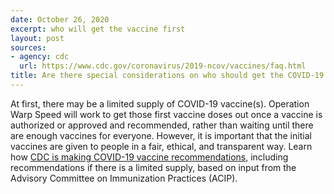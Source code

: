 ```yaml
---
date: October 26, 2020
excerpt: who will get the vaccine first
layout: post
sources:
- agency: cdc
  url: https://www.cdc.gov/coronavirus/2019-ncov/vaccines/faq.html
title: Are there special considerations on who should get the COVID-19 vaccine first?
---
```


At first, there may be a limited supply of COVID-19 vaccine(s). Operation Warp Speed will work to get those first vaccine doses out once a vaccine is authorized or approved and recommended, rather than waiting until there are enough vaccines for everyone. However, it is important that the initial vaccines are given to people in a fair, ethical, and transparent way. Learn how [CDC is making COVID-19 vaccine recommendations](https://www.cdc.gov/coronavirus/2019-ncov/vaccines/recommendations-process.html), including recommendations if there is a limited supply, based on input from the Advisory Committee on Immunization Practices (ACIP).